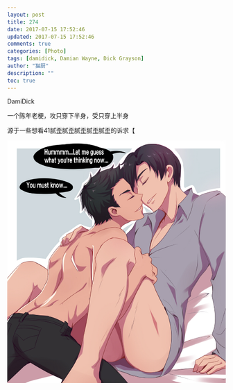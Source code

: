 ```yaml
---
layout: post
title: 274
date: 2017-07-15 17:52:46
updated: 2017-07-15 17:52:46
comments: true
categories: [Photo]
tags: [damidick, Damian Wayne, Dick Grayson]
author: "猫厨"
description: ""
toc: true
---
```


<p>DamiDick</p> 
<p>一个陈年老梗，攻只穿下半身，受只穿上半身</p> 
<p>源于一些想看41腻歪腻歪腻歪腻歪腻歪的诉求【</p>

![](https://raw.githubusercontent.com/alicewish/meowchain247/master/img_cVZNdzJtQk9JV2RNN2FhLzNYb2pFMUhzZU5iVWxaWnpZbzdoWlpxbElnZlk2ckVDTHk1R3JnPT0.jpg)